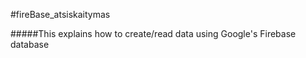 #fireBase_atsiskaitymas

#####This explains how to create/read data using Google's Firebase database
